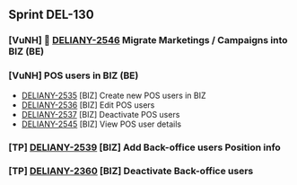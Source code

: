 ## Sprint DEL-130

### [VuNH] 🚀 [DELIANY-2546](https://deliany.youtrack.cloud/issue/DELIANY-2546) Migrate Marketings / Campaigns into BIZ (BE)
### [VuNH] POS users in BIZ (BE)
- [DELIANY-2535](https://deliany.youtrack.cloud/issue/DELIANY-2535) [BIZ] Create new POS users in BIZ
- [DELIANY-2536](https://deliany.youtrack.cloud/issue/DELIANY-2536) [BIZ] Edit POS users
- [DELIANY-2537](https://deliany.youtrack.cloud/issue/DELIANY-2537) [BIZ] Deactivate POS users
- [DELIANY-2545](https://deliany.youtrack.cloud/issue/DELIANY-2545) [BIZ] View POS user details

### [TP] [DELIANY-2539](https://deliany.youtrack.cloud/agiles/131-3/current?issue=DELIANY-2539) [BIZ] Add Back-office users Position info
### [TP] [DELIANY-2360](https://deliany.youtrack.cloud/agiles/131-3/current?issue=DELIANY-2360) [BIZ] Deactivate Back-office users
